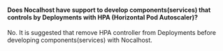 #### Does Nocalhost have support to develop components(services) that controls by Deployments with HPA (Horizontal Pod Autoscaler)?

No. It is suggested that remove HPA controller from Deployments before developing components(services) with Nocalhost.